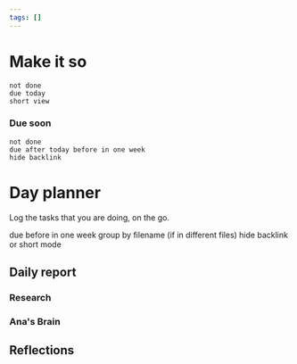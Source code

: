 ```yaml
---
tags: []
---
```

# Make it so
```tasks
not done
due today
short view
```
### Due soon
```tasks
not done
due after today before in one week
hide backlink
```
# Day planner
Log the tasks that you are doing, on the go.

due before in one week
group by filename (if in different files)
hide backlink or short mode


## Daily report
### Research

### Ana's Brain


## Reflections